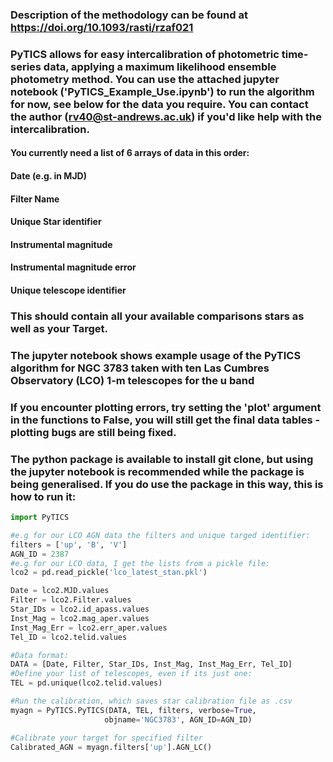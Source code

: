 ### Description of the methodology can be found at https://doi.org/10.1093/rasti/rzaf021

### PyTICS allows for easy intercalibration of photometric time-series data, applying a maximum likelihood ensemble photometry method. You can use the attached jupyter notebook ('PyTICS_Example_Use.ipynb') to run the algorithm for now, see below for the data you require. You can contact the author (rv40@st-andrews.ac.uk) if you'd like help with the intercalibration.

#### You currently need a list of 6 arrays of data in this order:
#### Date (e.g. in MJD)
#### Filter Name
#### Unique Star identifier
#### Instrumental magnitude
#### Instrumental magnitude error
#### Unique telescope identifier

### This should contain all your available comparisons stars as well as your Target.

### The jupyter notebook shows example usage of the PyTICS algorithm for NGC 3783 taken with ten Las Cumbres Observatory (LCO) 1-m telescopes for the u band 

### If you encounter plotting errors, try setting the 'plot' argument in the functions to False, you will still get the final data tables - plotting bugs are still being fixed.

### The python package is available to install git clone, but using the jupyter notebook is recommended while the package is being generalised. If you do use the package in this way, this is how to run it:

```python
import PyTICS

#e.g for our LCO AGN data the filters and unique targed identifier:
filters = ['up', 'B', 'V']
AGN_ID = 2387
#e.g for our LCO data, I get the lists from a pickle file:
lco2 = pd.read_pickle('lco_latest_stan.pkl')

Date = lco2.MJD.values
Filter = lco2.Filter.values
Star_IDs = lco2.id_apass.values
Inst_Mag = lco2.mag_aper.values
Inst_Mag_Err = lco2.err_aper.values
Tel_ID = lco2.telid.values

#Data format:
DATA = [Date, Filter, Star_IDs, Inst_Mag, Inst_Mag_Err, Tel_ID]
#Define your list of telescopes, even if its just one:
TEL = pd.unique(lco2.telid.values)

#Run the calibration, which saves star calibration file as .csv
myagn = PyTICS.PyTICS(DATA, TEL, filters, verbose=True,
                     objname='NGC3783', AGN_ID=AGN_ID)

#Calibrate your target for specified filter
Calibrated_AGN = myagn.filters['up'].AGN_LC()
